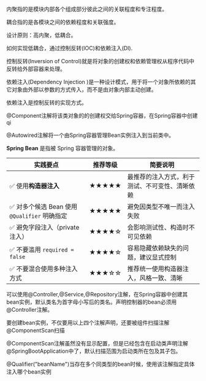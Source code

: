 内聚指的是模块内部各个组成部分彼此之间的关联程度和专注程度。

耦合指的是各模块之间的依赖程度和关联强度。

设计原则：高内聚，低耦合。

如何实现低耦合，通过控制反转(IOC)和依赖注入(DI).

控制反转(Inversion of Control)就是将对象的创建权和依赖管理权从程序代码中反转给外部容器来处理。

依赖注入(Dependency Injection )是一种设计模式，用于将一个对象所依赖的其它对象由外部以参数的方式传入，而不是由对象内部主动创建。

依赖注入是控制反转的实现方式。

@Component注解将该类对象的的创建权交给Spring容器，在Spring容器中创建qi

@Autowired注解将一个由Spring容器管理Bean实例注入到当前类中。

**Spring Bean** 是指被 Spring 容器管理的对象。

| 实践要点                                     | 推荐等级 | 简要说明                                       |
| -------------------------------------------- | -------- | ---------------------------------------------- |
| ✅ 使用**构造器注入**                         | ★★★★★    | 最推荐的注入方式，利于测试、不可变性、清晰依赖 |
| ✅ 对多个候选 Bean 使用 `@Qualifier` 明确指定 | ★★★★★    | 避免因类型不唯一而注入失败                     |
| ✅ 避免字段注入（private 注入）               | ★★★★☆    | 会影响测试性、构造时不可见依赖                 |
| ✅ 不要滥用 `required = false`                | ★★★★☆    | 容易隐藏依赖缺失的问题，建议显式控制           |
| ✅ 不要混合使用多种注入方式                   | ★★★☆☆    | 推荐统一使用构造器注入，风格一致、清晰         |

可以使用@Controller,@Service,@Repository注解，在Spring容器中创建其bean实例，默认类名为首字母小写后的类名。声明控制器的bean必须用@Controller注解。

要创建bean实例，不仅要用以上四个注解声明，还要被组件扫描注解@ComponentScan扫描

@ComponentScan注解虽然没有显示配置，但是已经包含在启动类声明注解@SpringBootApplication中了，默认扫描范围为启动类所在包及其子包。

@Qualifier("beanName")当存在多个同类型的bean时候，使用该注解指定具体注入哪个bean实例

